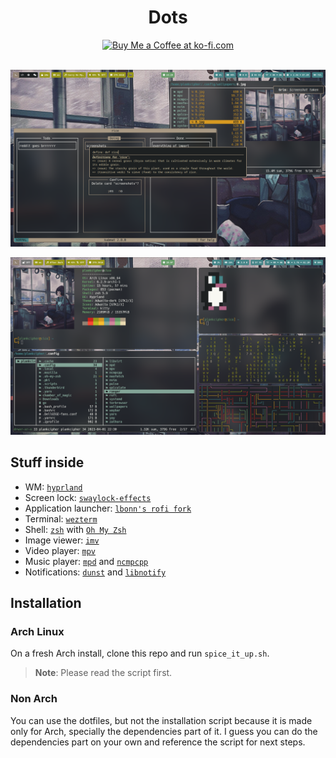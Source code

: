 <div align="center">
  <h1>Dots</h1>

  <a href="https://ko-fi.com/Y8Y4HZ5S3" target="_blank">
    <img src="https://ko-fi.com/img/githubbutton_sm.svg" alt="Buy Me a Coffee at ko-fi.com" />
  </a>
</div>

<br />

![Workspace_0](./images/workspace_0.png)

![Workspace_1](./images/workspace_1.png)

## Stuff inside

- WM: [`hyprland`](https://github.com/hyprwm/hyprland)
- Screen lock: [`swaylock-effects`](https://github.com/mortie/swaylock-effects)
- Application launcher: [`lbonn's rofi fork`](https://github.com/lbonn/rofi)
- Terminal: [`wezterm`](https://github.com/wez/wezterm)
- Shell: [`zsh`](https://www.zsh.org/) with [`Oh My Zsh`](https://ohmyz.sh/)
- Image viewer: [`imv`](https://sr.ht/~exec64/imv/)
- Video player: [`mpv`](https://mpv.io/)
- Music player: [`mpd`](https://wiki.archlinux.org/index.php/Music_Player_Daemon) and [`ncmpcpp`](https://wiki.archlinux.org/index.php/Ncmpcpp)
- Notifications: [`dunst`](https://wiki.archlinux.org/index.php/Dunst) and [`libnotify`](https://wiki.archlinux.org/index.php/Desktop_notifications#Libnotify)

## Installation

### Arch Linux

On a fresh Arch install, clone this repo and run `spice_it_up.sh`.

> **Note**: Please read the script first.

### Non Arch

You can use the dotfiles, but not the installation script because it is made only for Arch, specially the dependencies part of it. I guess you can do the dependencies part on your own and reference the script for next steps.
